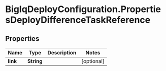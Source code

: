 # BigIqDeployConfiguration.PropertiesDeployDifferenceTaskReference

## Properties
Name | Type | Description | Notes
------------ | ------------- | ------------- | -------------
**link** | **String** |  | [optional] 


